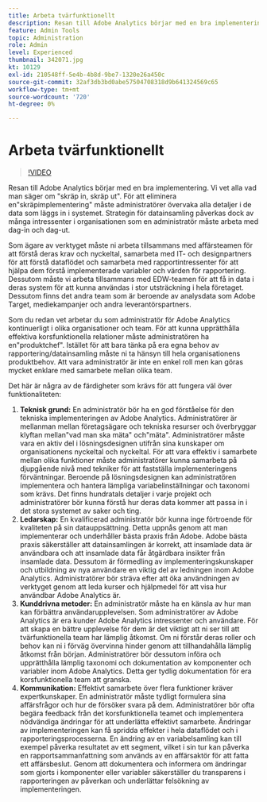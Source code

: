 ```yaml
---
title: Arbeta tvärfunktionellt
description: Resan till Adobe Analytics börjar med en bra implementering. Vi vet alla vad man säger om "skräp in, skräp ut". För att eliminera en"skräpimplementering" måste administratörer övervaka alla detaljer i de data som läggs in i systemet. Strategin för datainsamling påverkas dock av många intressenter i organisationen som en administratör måste arbeta med dag-in och dag-ut.
feature: Admin Tools
topic: Administration
role: Admin
level: Experienced
thumbnail: 342071.jpg
kt: 10129
exl-id: 210548ff-5e4b-4b8d-9be7-1320e26a450c
source-git-commit: 32af3db3bd0abe57504708318d9b641324569c65
workflow-type: tm+mt
source-wordcount: '720'
ht-degree: 0%

---
```


# Arbeta tvärfunktionellt

>[!VIDEO](https://video.tv.adobe.com/v/342071/?quality=12&learn=on)

Resan till Adobe Analytics börjar med en bra implementering. Vi vet alla vad man säger om &quot;skräp in, skräp ut&quot;. För att eliminera en&quot;skräpimplementering&quot; måste administratörer övervaka alla detaljer i de data som läggs in i systemet. Strategin för datainsamling påverkas dock av många intressenter i organisationen som en administratör måste arbeta med dag-in och dag-ut.

Som ägare av verktyget måste ni arbeta tillsammans med affärsteamen för att förstå deras krav och nyckeltal, samarbeta med IT- och designpartners för att förstå dataflödet och samarbeta med rapportintressenter för att hjälpa dem förstå implementerade variabler och värden för rapportering. Dessutom måste vi arbeta tillsammans med EDW-teamen för att få in data i deras system för att kunna användas i stor utsträckning i hela företaget. Dessutom finns det andra team som är beroende av analysdata som Adobe Target, mediekampanjer och andra leverantörspartners.

Som du redan vet arbetar du som administratör för Adobe Analytics kontinuerligt i olika organisationer och team. För att kunna upprätthålla effektiva korsfunktionella relationer måste administratören ha en&quot;produktchef&quot;. Istället för att bara tänka på era egna behov av rapportering/datainsamling måste ni ta hänsyn till hela organisationens produktbehov. Att vara administratör är inte en enkel roll men kan göras mycket enklare med samarbete mellan olika team.

Det här är några av de färdigheter som krävs för att fungera väl över funktionaliteten:

1. **Teknisk grund:** En administratör bör ha en god förståelse för den tekniska implementeringen av Adobe Analytics. Administratörer är mellanman mellan företagsägare och tekniska resurser och överbryggar klyftan mellan&quot;vad man ska mäta&quot; och&quot;mäta&quot;. Administratörer måste vara en aktiv del i lösningsdesignen utifrån sina kunskaper om organisationens nyckeltal och nyckeltal. För att vara effektiv i samarbete mellan olika funktioner måste administratörer kunna samarbeta på djupgående nivå med tekniker för att fastställa implementeringens förväntningar. Beroende på lösningsdesignen kan administratören implementera och hantera lämpliga variabelinställningar och taxonomi som krävs. Det finns hundratals detaljer i varje projekt och administratörer bör kunna förstå hur deras data kommer att passa in i det stora systemet av saker och ting.
1. **Ledarskap:** En kvalificerad administratör bör kunna inge förtroende för kvaliteten på sin datauppsättning. Detta uppnås genom att man implementerar och underhåller bästa praxis från Adobe. Adobe bästa praxis säkerställer att datainsamlingen är korrekt, att insamlade data är användbara och att insamlade data får åtgärdbara insikter från insamlade data. Dessutom är förmedling av implementeringskunskaper och utbildning av nya användare en viktig del av ledningen inom Adobe Analytics. Administratörer bör sträva efter att öka användningen av verktyget genom att leda kurser och hjälpmedel för att visa hur användbar Adobe Analytics är.
1. **Kunddrivna metoder:** En administratör måste ha en känsla av hur man kan förbättra användarupplevelsen. Som administratörer av Adobe Analytics är era kunder Adobe Analytics intressenter och användare. För att skapa en bättre upplevelse för dem är det viktigt att ni ser till att tvärfunktionella team har lämplig åtkomst.  Om ni förstår deras roller och behov kan ni i förväg övervinna hinder genom att tillhandahålla lämplig åtkomst från början. Administratörer bör dessutom införa och upprätthålla lämplig taxonomi och dokumentation av komponenter och variabler inom Adobe Analytics. Detta ger tydlig dokumentation för era korsfunktionella team att granska.
1. **Kommunikation:** Effektivt samarbete över flera funktioner kräver expertkunskaper. En administratör måste tydligt formulera sina affärsfrågor och hur de försöker svara på dem. Administratörer bör ofta begära feedback från det korsfunktionella teamet och implementera nödvändiga ändringar för att underlätta effektivt samarbete. Ändringar av implementeringen kan få spridda effekter i hela dataflödet och i rapporteringsprocesserna. En ändring av en variabelsamling kan till exempel påverka resultatet av ett segment, vilket i sin tur kan påverka en rapportsammanfattning som används av en affärsaktör för att fatta ett affärsbeslut. Genom att dokumentera och informera om ändringar som gjorts i komponenter eller variabler säkerställer du transparens i rapporteringen av påverkan och underlättar felsökning av implementeringen.
